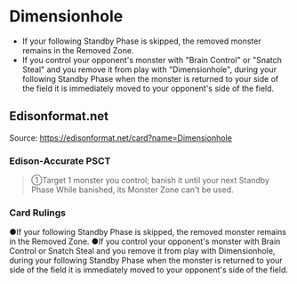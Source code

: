 # Dimensionhole

*   If your following Standby Phase is skipped, the removed monster remains in the Removed Zone.
*   If you control your opponent's monster with "Brain Control" or "Snatch Steal" and you remove it from play with "Dimensionhole", during your following Standby Phase when the monster is returned to your side of the field it is immediately moved to your opponent's side of the field.

## Edisonformat.net

Source: https://edisonformat.net/card?name=Dimensionhole

### Edison-Accurate PSCT

> ①Target 1 monster you control; banish it until your next Standby Phase
> While banished, its Monster Zone can't be used.

### Card Rulings

●If your following Standby Phase is skipped, the removed monster remains in the Removed Zone.
●If you control your opponent's monster with Brain Control or Snatch Steal and you remove it from play with Dimensionhole, during your following Standby Phase when the monster is returned to your side of the field it is immediately moved to your opponent's side of the field.
            